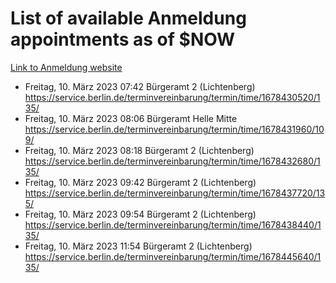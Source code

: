# List of available Anmeldung appointments as of $NOW
[Link to Anmeldung website](https://service.berlin.de/terminvereinbarung/termin/tag.php?termin=1&anliegen[]=120686&dienstleisterlist=122210,122217,327316,122219,327312,122227,327314,122231,327346,122243,327348,122254,122252,329742,122260,329745,122262,329748,122271,327278,122273,327274,122277,327276,330436,122280,327294,122282,327290,122284,327292,122291,327270,122285,327266,122286,327264,122296,327268,150230,329760,122297,327286,122294,327284,122312,329763,122314,329775,122304,327330,122311,327334,122309,327332,317869,122281,327352,122279,329772,122283,122276,327324,122274,327326,122267,329766,122246,327318,122251,327320,122257,327322,122208,327298,122226,327300&herkunft=http%3A%2F%2Fservice.berlin.de%2Fdienstleistung%2F120686%2F)
- Freitag, 10. März 2023 07:42 Bürgeramt 2 (Lichtenberg) https://service.berlin.de/terminvereinbarung/termin/time/1678430520/135/
- Freitag, 10. März 2023 08:06 Bürgeramt Helle Mitte https://service.berlin.de/terminvereinbarung/termin/time/1678431960/109/
- Freitag, 10. März 2023 08:18 Bürgeramt 2 (Lichtenberg) https://service.berlin.de/terminvereinbarung/termin/time/1678432680/135/
- Freitag, 10. März 2023 09:42 Bürgeramt 2 (Lichtenberg) https://service.berlin.de/terminvereinbarung/termin/time/1678437720/135/
- Freitag, 10. März 2023 09:54 Bürgeramt 2 (Lichtenberg) https://service.berlin.de/terminvereinbarung/termin/time/1678438440/135/
- Freitag, 10. März 2023 11:54 Bürgeramt 2 (Lichtenberg) https://service.berlin.de/terminvereinbarung/termin/time/1678445640/135/
